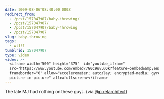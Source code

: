 ```yaml
---
date: 2009-08-06T08:40:00.000Z
redirect_from:
  - /post/157047907/baby-throwing/
  - /post/157047907/
  - /post/157047907/baby-throwing
  - /post/157047907
slug: baby-throwing
tags:
  - wtf!?
tumblrid: 157047907
type: video
video: >-
  <iframe width="500" height="375"  id="youtube_iframe"
  src="https://www.youtube.com/embed/7G0C9uvLuQk?feature=oembed&amp;enablejsapi=1&amp;origin=https://safe.txmblr.com&amp;wmode=opaque"
  frameborder="0" allow="accelerometer; autoplay; encrypted-media; gyroscope;
  picture-in-picture" allowfullscreen></iframe>
---
```

<p>The late MJ had nothing on these guys. (via <a href="http://twitter.com/pixelarchitect/status/3162608863">@pixelarchitect</a>)</p>

